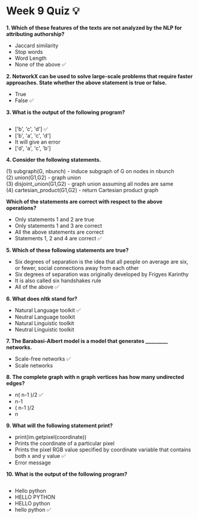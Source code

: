 # Week 9 Quiz 💡

**1. Which of these features of the texts are not analyzed by the NLP for attributing authorship?**

- Jaccard similarity
- Stop words
- Word Length
- None of the above  ✅

**2. NetworkX can be used to solve large-scale problems that require faster approaches. State whether the above statement is true or false.**

- True
- False  ✅

**3. What is the output of the following program?**

<img src="https://storage.googleapis.com/swayam-node1-production.appspot.com/assets/img/noc21_cs75/W9A9Q3.JPG" alt="">

- ['b', 'c', 'd']  ✅
- ['b', 'a', 'c', 'd']
- It will give an error
- ['d', 'a', 'c', 'b']

**4. Consider the following statements.**

(1) subgraph(G, nbunch) - induce subgraph of G on nodes in nbunch\
(2) union(G1,G2) - graph union\
(3) disjoint_union(G1,G2) - graph union assuming all nodes are same\
(4) cartesian_product(G1,G2) - return Cartesian product graph

**Which of the statements are correct with respect to the above operations?**

- Only statements 1 and 2 are true
- Only statements 1 and 3 are correct
- All the above statements are correct
- Statements 1, 2 and 4 are correct  ✅

**5. Which of these following statements are true?**

- Six degrees of separation is the idea that all people on average are six, or fewer, social connections away from each other
- Six degrees of separation was originally developed by Frigyes Karinthy
- It is also called six handshakes rule
- All of the above  ✅

**6. What does nltk stand for?**

- Natural Language toolkit  ✅
- Neutral Language toolkit
- Natural Linguistic toolkit
- Neutral Linguistic toolkit

**7. The Barabasi-Albert model is a model that generates _________ networks.**

- Scale-free networks  ✅
- Scale networks

**8. The complete graph with n graph vertices has how many undirected edges?**

- n( n-1 )/2  ✅
- n-1
- ( n-1 )/2
- n

**9. What will the following statement print?**

- print(im.getpixel(coordinate))
- Prints the coordinate of a particular pixel
- Prints the pixel RGB value specified by coordinate variable that contains both x and y value  ✅
- Error message

**10. What is the output of the following program?**

<img src="https://storage.googleapis.com/swayam-node1-production.appspot.com/assets/img/noc21_cs75/W9A9Q10.JPG" alt="">

- Hello python
- HELLO PYTHON
- HELLO python
- hello python ✅
